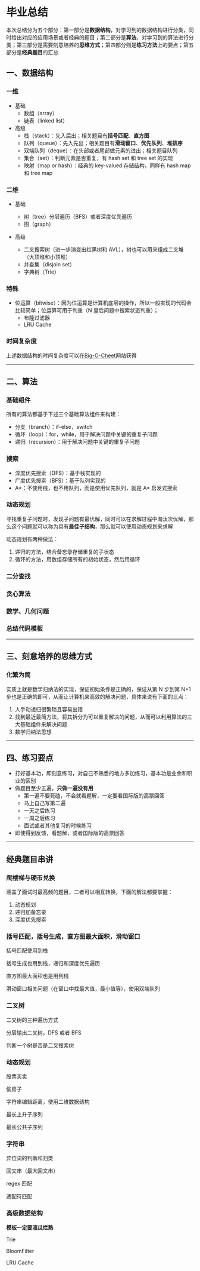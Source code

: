 # 毕业总结

本次总结分为五个部分：第一部分是**数据结构**，对学习到的数据结构进行分类，同时给出对应的应用场景或者经典的题目；第二部分是**算法**，对学习到的算法进行分类；第三部分是需要刻意培养的**思维方式**；第四部分则是**练习方法**上的要点；第五部分是**经典题目**的汇总

## 一、数据结构

### 一维
+  基础
    + 数组（array）
    + 链表（linked list）
+ 高级
    + 栈（stack）：先入后出；相关题目有**括号匹配**、**直方图**
    + 队列（queue）：先入先出；相关题目有**滑动窗口**、**优先队列**、**堆排序**
    + 双端队列（deque）：在头部或者尾部做元素的进出；相关题目队列
    + 集合（set）：判断元素是否重复，有 hash set 和 tree set 的实现
    + 映射（map or hash）：经典的 key-valued 存储结构，同样有 hash map 和 tree map

    
### 二维
+ 基础
    + 树（tree）分层遍历（BFS）或者深度优先遍历
    + 图（graph）

+ 高级
    + 二叉搜索树（进一步演变出红黑树和 AVL），树也可以用来组成二叉堆（大顶堆和小顶堆）
    + 并查集（disjoin set）
    + 字典树（Trie）

### 特殊
+ 位运算（bitwise）：因为位运算是计算机底层的操作，所以一般实现的代码会比较简单；位运算可用于判重（N 皇后问题中搜索状态判重）；
    + 布隆过滤器
    + LRU Cache

### 时间复杂度
上述数据结构的时间复杂度可以在[Big-O-Cheet](https://www.bigocheatsheet.com/)网站获得

---

## 二、算法

### 基础组件
所有的算法都基于下述三个基础算法组件来构建：
+ 分支（branch）：if-else，switch
+ 循环（loop）：for，while，用于解决问题中关键的重复子问题
+ 递归（recursion）：用于解决问题中关键的重复子问题

### 搜索
+ 深度优先搜索（DFS）：基于栈实现的
+ 广度优先搜索（BFS）：基于队列实现的
+ A*：不使用栈，也不用队列，而是使用优先队列，就是 A* 启发式搜索

### 动态规划

寻找重复子问题时，发现子问题有最优解，同时可以在求解过程中淘汰次优解，那么这个问题就可以称为具有**最佳子结构**，那么就可以使用动态规划来求解

动态规划有两种做法：
1. 递归的方法，结合备忘录存储重复的子状态
2. 循环的方法，用数组存储所有的初始状态，然后用循环

### 二分查找

### 贪心算法

### 数学、几何问题

### **总结代码模板**

---

## 三、刻意培养的思维方式

### 化繁为简
实质上就是数学归纳法的实现，保证初始条件是正确的，保证从第 N 步到第 N+1 步也是正确的即可，从而让计算机来高效的解决问题，具体来说有下面的三点：

1. 人手动递归很繁琐且容易出错
2. 找到最近最简方法，将其拆分为可以重复解决的问题，从而可以利用算法的三大基础组件来解决问题
3. 数学归纳法思想

---

## 四、练习要点

+ 打好基本功，即刻意练习，对自己不熟悉的地方多加练习，基本功是业余和职业的区别
+ 做题目至少五遍，**只做一遍没有用**
    + 第一遍不要死磕，不会就看题解，一定要看国际版的高票回答
    + 马上自己写第二遍
    + 一天之后练习
    + 一周之后练习
    + 面试或者其他复习的时候练习
+ 即使得到反馈，看题解，或者国际版的高票回答

---

## 经典题目串讲

### 爬楼梯与硬币兑换

涵盖了面试时最高频的题目，二者可以相互转换，下面的解法都要掌握：

1. 动态规划
2. 递归加备忘录
3. 深度优先搜索

### 括号匹配，括号生成，直方图最大面积，滑动窗口

括号匹配使用到栈

括号生成也用到栈，递归和深度优先遍历

直方图最大面积也是用到栈

滑动窗口相关问题（在窗口中找最大值，最小值等），使用双端队列

### 二叉树

二叉树的三种遍历方式

分层输出二叉树，DFS 或者 BFS

判断一个树是否是二叉搜索树

### 动态规划

股票买卖

偷房子

字符串编辑距离，使用二维数据结构

最长上升子序列

最长公共子序列

### 字符串

异位词的判断和归类

回文串（最大回文串）

regex 匹配

通配符匹配

### 高级数据结构

**模板一定要滚瓜烂熟**

Trie

BloomFilter

LRU Cache


    
